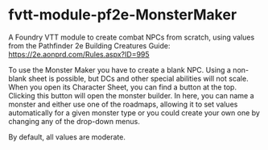 # fvtt-module-pf2e-MonsterMaker
A Foundry VTT module to create combat NPCs from scratch, using values from the Pathfinder 2e Building Creatures Guide: https://2e.aonprd.com/Rules.aspx?ID=995

To use the Monster Maker you have to create a blank NPC. Using a non-blank sheet is possible, but DCs and other special abilities will not scale. 
When you open its Character Sheet, you can find a button at the top. Clicking this button will open the monster builder.
In here, you can name a monster and either use one of the roadmaps, allowing it to set values automatically for a given monster type or you could create your own one by changing any of the drop-down menus.

By default, all values are moderate.
